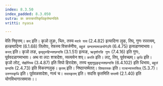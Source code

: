 ```yaml
---
index: 8.3.50
index_padded: 8.3.050
sutra: कः करत्करतिकृधिकृतेष्वनदितेः
vritti: nyasa

---
```

वेति निवृत्तम्। `कर्` इति। कृञो लुङः, च्लिः, तस्य `मदत्रे घस` (2.4.82) इत्यादिना लुक्, तिप्, गुणः रपरत्वम्, हल्ङ्यादिना (6.1.68) तिलोपः, रेफस्य विसर्जनीयः, `बहुलं छन्दस्यामाङ्योगेऽपि` (6.4.75) इत्यडागमाभावः। `करत्` इति। कृञो लङ, `कृमृदृरुहिभ्यश्छन्दसि` (3.1.51) इत्यङ, `ऋदृशोरङि गुणः` (7.4.16) इति गुणः, पूर्ववदडागमाभावः। अथ वा लटः शत्रादेशः, व्यत्ययेन शप्। `करति` इति। लट्, तिप्, पूर्ववच्छप्। `कृधि` इति। कृञो लोट्, `सेर्ह्यपिच्च` (3.4.87) इति सिपो हिरादेशः, तस्य `श्रुशृणुपृ़कृवृभ्यश्छन्दसि` (6.4.102) इति धिभावः, `बहुलं छन्दसि` (2.4.73) इति विकरणलुक्। `कृतम्` इति। निष्ठान्तमेतत्। `विश्वतस्कः` इति। `पञ्चभ्यास्तसिल्` (5.3.7)। `उरुणस्कृधि` इति। पूर्ववन्नसादेशः, णत्वं च। `सदस्कृतम्` इति। सदसि कृतमिति `सप्तमी` (2.1.40) इति योगविभागात्समासः।।